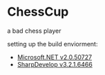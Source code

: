 # ChessCup
a bad chess player

setting up the build enviorment:
- [Microsoft.NET v2.0.50727](http://www.microsoft.com/download/en/details.aspx?id=19)
- [SharpDevelop v3.2.1.6466](http://sourceforge.net/projects/sharpdevelop/files/SharpDevelop%203.x/3.2/SharpDevelop_3.2.1.6466_Setup.msi/download)
